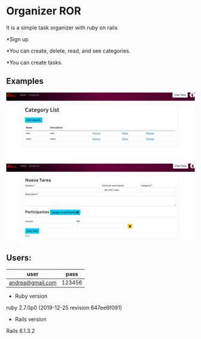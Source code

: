 # Organizer **ROR**

It is a simple task organizer with ruby on rails

*Sign up

*You can create, delete, read, and see categories.

*You can create tasks.

## Examples
![screenshot App 1](https://github.com/andreablass/Organizer/blob/510540e93d0f806f18c7541bd8bafe09b0ea5206/app/assets/images/example1.png)

![screenshot App 1](https://github.com/andreablass/Organizer/blob/510540e93d0f806f18c7541bd8bafe09b0ea5206/app/assets/images/example2.jpg)


## Users:
|user|pass|
|---|---|
|andrea@gmail.com|123456|


* Ruby version

ruby 2.7.0p0 (2019-12-25 revision 647ee6f091) 

* Rails version

Rails 6.1.3.2


